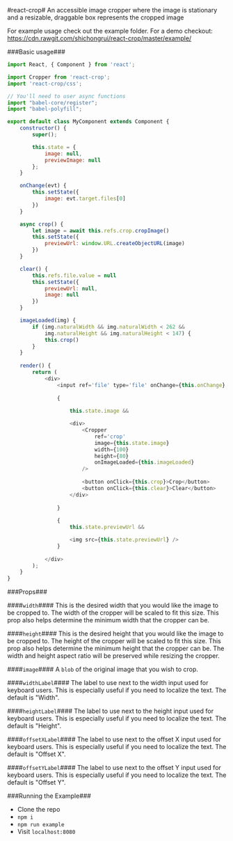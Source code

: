 #react-crop#
An accessible image cropper where the image is stationary and a resizable, draggable box represents the cropped image

For example usage check out the example folder. For a demo checkout: https://cdn.rawgit.com/shichongrui/react-crop/master/example/

###Basic usage###

``` javascript
import React, { Component } from 'react';

import Cropper from 'react-crop';
import 'react-crop/css';

// You'll need to user async functions
import "babel-core/register";
import "babel-polyfill";

export default class MyComponent extends Component {
    constructor() {
        super();

        this.state = {
            image: null,
            previewImage: null
        };
    }

    onChange(evt) {
        this.setState({
            image: evt.target.files[0]
        })
    }

    async crop() {
        let image = await this.refs.crop.cropImage()
        this.setState({
            previewUrl: window.URL.createObjectURL(image)
        })
    }

    clear() {
        this.refs.file.value = null
        this.setState({
            previewUrl: null,
            image: null
        })
    }

    imageLoaded(img) {
        if (img.naturalWidth && img.naturalWidth < 262 &&
            img.naturalHeight && img.naturalHeight < 147) {
            this.crop()
        }
    }
 
    render() {
        return (
            <div>
                <input ref='file' type='file' onChange={this.onChange} />
                
                {
              
                    this.state.image &&

                    <div>
                        <Cropper
                            ref='crop'
                            image={this.state.image}
                            width={100}
                            height={80}
                            onImageLoaded={this.imageLoaded} 
                        />
                    
                        <button onClick={this.crop}>Crop</button>
                        <button onClick={this.clear}>Clear</button>
                    </div>
              
                }
                    
                {
                    this.state.previewUrl &&

                    <img src={this.state.previewUrl} />
                }
                
            </div>
        );
    }
}
```

###Props###

####`width`####
This is the desired width that you would like the image to be cropped to. The width of the cropper will be scaled to fit this size. This prop also helps determine the minimum width that the cropper can be.

####`height`####
This is the desired height that you would like the image to be cropped to. The height of the cropper will be scaled to fit this size. This prop also helps determine the minimum height that the cropper can be. The width and height aspect ratio will be preserved while resizing the cropper.

####`image`####
A `blob` of the original image that you wish to crop.

####`widthLabel`####
The label to use next to the width input used for keyboard users. This is especially useful if you need to localize the text. The default is "Width".

####`heightLabel`####
The label to use next to the height input used for keyboard users. This is especially useful if you need to localize the text. The default is "Height".

####`offsetXLabel`####
The label to use next to the offset X input used for keyboard users. This is especially useful if you need to localize the text. The default is "Offset X".

####`offsetYLabel`####
The label to use next to the offset Y input used for keyboard users. This is especially useful if you need to localize the text. The default is "Offset Y".

###Running the Example###
 - Clone the repo
 - `npm i`
 - `npm run example`
 - Visit `localhost:8080`
